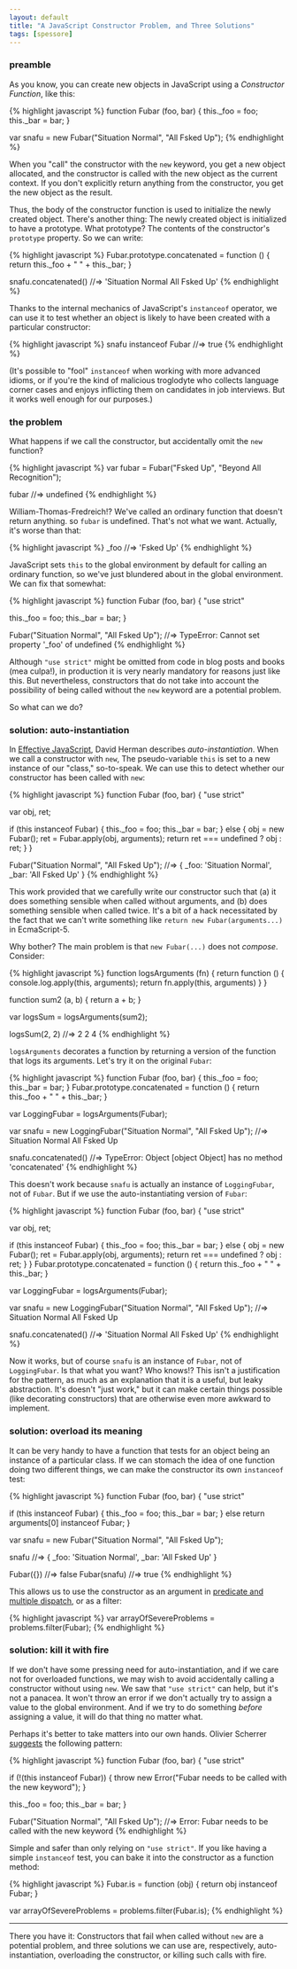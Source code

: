 ```yaml
---
layout: default
title: "A JavaScript Constructor Problem, and Three Solutions"
tags: [spessore]
---
```


### preamble

As you know, you can create new objects in JavaScript using a *Constructor Function*, like this:

{% highlight javascript %}
function Fubar (foo, bar) {
  this._foo = foo;
  this._bar = bar;
}

var snafu = new Fubar("Situation Normal", "All Fsked Up");
{% endhighlight %}

When you "call" the constructor with the `new` keyword, you get a new object allocated, and the constructor is called with the new object as the current context. If you don't explicitly return anything from the constructor, you get the new object as the result.

Thus, the body of the constructor function is used to initialize the newly created object. There's another thing: The newly created object is initialized to have a prototype. What prototype? The contents of the constructor's `prototype` property. So we can write:

{% highlight javascript %}
Fubar.prototype.concatenated = function () {
  return this._foo + " " + this._bar;
}

snafu.concatenated()
  //=> 'Situation Normal All Fsked Up'
{% endhighlight %}

Thanks to the internal mechanics of JavaScript's `instanceof` operator, we can use it to test whether an object is likely to have been created with a particular constructor:

{% highlight javascript %}
snafu instanceof Fubar
  //=> true
{% endhighlight %}

(It's possible to "fool" `instanceof` when working with more advanced idioms, or if you're the kind of malicious troglodyte who collects language corner cases and enjoys inflicting them on candidates in job interviews. But it works well enough for our purposes.)

### the problem

What happens if we call the constructor, but accidentally omit the `new` function?

{% highlight javascript %}
var fubar = Fubar("Fsked Up", "Beyond All Recognition");

fubar
  //=> undefined
{% endhighlight %}

William-Thomas-Fredreich!? We've called an ordinary function that doesn't return anything. so `fubar` is undefined. That's not what we want. Actually, it's worse than that:

{% highlight javascript %}
_foo
  //=> 'Fsked Up'
{% endhighlight %}

JavaScript sets `this` to the global environment by default for calling an ordinary function, so we've just blundered about in the global environment. We can fix that somewhat:

{% highlight javascript %}
function Fubar (foo, bar) {
  "use strict"

  this._foo = foo;
  this._bar = bar;
}

Fubar("Situation Normal", "All Fsked Up");
  //=> TypeError: Cannot set property '_foo' of undefined
{% endhighlight %}

Although `"use strict"` might be omitted from code in blog posts and books (mea culpa!), in production it is very nearly mandatory for reasons just like this. But nevertheless, constructors that do not take into account the possibility of being called without the `new` keyword are a potential problem.

So what can we do?

### solution: auto-instantiation

In [Effective JavaScript], David Herman describes *auto-instantiation*. When we call a constructor with `new`, The pseudo-variable `this` is set to a new instance of our "class," so-to-speak. We can use this to detect whether our constructor has been called with `new`:

{% highlight javascript %}
function Fubar (foo, bar) {
  "use strict"

  var obj,
      ret;

  if (this instanceof Fubar) {
    this._foo = foo;
    this._bar = bar;
  }
  else {
    obj = new Fubar();
    ret = Fubar.apply(obj, arguments);
    return ret === undefined
           ? obj
           : ret;
  }
}

Fubar("Situation Normal", "All Fsked Up");
  //=>
    { _foo: 'Situation Normal',
      _bar: 'All Fsked Up' }
{% endhighlight %}

[Effective JavaScript]: http://effectivejs.com

This work provided that we carefully write our constructor such that (a) it does something sensible when called without arguments, and (b) does something sensible when called twice. It's a bit of a hack necessitated by the fact that we can't write something like `return new Fubar(arguments...)` in EcmaScript-5.

Why bother? The main problem is that `new Fubar(...)` does not *compose*. Consider:

{% highlight javascript %}
function logsArguments (fn) {
  return function () {
    console.log.apply(this, arguments);
    return fn.apply(this, arguments)
  }
}

function sum2 (a, b) {
  return a + b;
}

var logsSum = logsArguments(sum2);

logsSum(2, 2)
  //=>
    2 2
    4
{% endhighlight %}

`logsArguments` decorates a function by returning a version of the function that logs its arguments. Let's try it on the original `Fubar`:

{% highlight javascript %}
function Fubar (foo, bar) {
  this._foo = foo;
  this._bar = bar;
}
Fubar.prototype.concatenated = function () {
  return this._foo + " " + this._bar;
}

var LoggingFubar = logsArguments(Fubar);

var snafu = new LoggingFubar("Situation Normal", "All Fsked Up");
  //=> Situation Normal All Fsked Up

snafu.concatenated()
  //=> TypeError: Object [object Object] has no method 'concatenated'
{% endhighlight %}

This doesn't work because `snafu` is actually an instance of `LoggingFubar`, not of `Fubar`. But if we use the auto-instantiating version of `Fubar`:

{% highlight javascript %}
function Fubar (foo, bar) {
  "use strict"

  var obj,
      ret;

  if (this instanceof Fubar) {
    this._foo = foo;
    this._bar = bar;
  }
  else {
    obj = new Fubar();
    ret = Fubar.apply(obj, arguments);
    return ret === undefined
           ? obj
           : ret;
  }
}
Fubar.prototype.concatenated = function () {
  return this._foo + " " + this._bar;
}

var LoggingFubar = logsArguments(Fubar);

var snafu = new LoggingFubar("Situation Normal", "All Fsked Up");
  //=> Situation Normal All Fsked Up

snafu.concatenated()
  //=> 'Situation Normal All Fsked Up'
{% endhighlight %}

Now it works, but of course `snafu` is an instance of `Fubar`, not of `LoggingFubar`. Is that what you want? Who knows!? This isn't a justification for the pattern, as much as an explanation that it is a useful, but leaky abstraction. It's doesn't "just work," but it can make certain things possible (like decorating constructors) that are otherwise even more awkward to implement.

### solution: overload its meaning

It can be very handy to have a function that tests for an object being an instance of a particular class. If we can stomach the idea of one function doing two different things, we can make the constructor its own `instanceof` test:

{% highlight javascript %}
function Fubar (foo, bar) {
  "use strict"

  if (this instanceof Fubar) {
    this._foo = foo;
    this._bar = bar;
  }
  else return arguments[0] instanceof Fubar;
}

var snafu = new Fubar("Situation Normal", "All Fsked Up");

snafu
  //=>
    { _foo: 'Situation Normal',
      _bar: 'All Fsked Up' }

Fubar({})
  //=> false
Fubar(snafu)
  //=> true
{% endhighlight %}

This allows us to use the constructor as an argument in [predicate and multiple dispatch][2], or as a filter:

{% highlight javascript %}
var arrayOfSevereProblems = problems.filter(Fubar);
{% endhighlight %}

[2]:http://raganwald.com/2014/06/23/multiple-dispatch.html "Greenspunning Predicate and Multiple Dispatch in JavaScript"

### solution: kill it with fire

If we don't have some pressing need for auto-instantiation, and if we care not for overloaded functions, we may wish to avoid accidentally calling a constructor without using `new`. We saw that `"use strict"` can help, but it's not a panacea. It won't throw an error if we don't actually try to assign a value to the global environment. And if we try to do something *before* assigning a value, it will do that thing no matter what.

Perhaps it's better to take matters into our own hands. Olivier Scherrer [suggests][1] the following pattern:

[1]: http://podefr.tumblr.com/post/75666281033/the-auto-instantiating-javascript-constructor-is-an "The auto-instantiating JavaScript constructor is an anti-pattern"

{% highlight javascript %}
function Fubar (foo, bar) {
  "use strict"

  if (!(this instanceof Fubar)) {
      throw new Error("Fubar needs to be called with the new keyword");
  }

  this._foo = foo;
  this._bar = bar;
}

Fubar("Situation Normal", "All Fsked Up");
  //=> Error: Fubar needs to be called with the new keyword
{% endhighlight %}

Simple and safer than only relying on `"use strict"`. If you like having a simple `instanceof` test, you can bake it into the constructor as a function method:

{% highlight javascript %}
Fubar.is = function (obj) {
  return obj instanceof Fubar;
}

var arrayOfSevereProblems = problems.filter(Fubar.is);
{% endhighlight %}

---

There you have it: Constructors that fail when called without `new` are a potential problem, and three solutions we can use are, respectively, auto-instantiation, overloading the constructor, or killing such calls with fire.